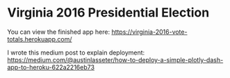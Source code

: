 # Virginia 2016 Presidential Election

You can view the finished app here: https://virginia-2016-vote-totals.herokuapp.com/

I wrote this medium post to explain deployment: https://medium.com/@austinlasseter/how-to-deploy-a-simple-plotly-dash-app-to-heroku-622a2216eb73
